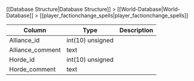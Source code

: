 [[Database Structure|Database Structure]] > [[World-Database|World-Database]] > [[player_factionchange_spells|player_factionchange_spells]]

Column | Type | Description
--- | --- | ---
Alliance_id | int(10) unsigned | 
Alliance_comment | text | 
Horde_id | int(10) unsigned | 
Horde_comment | text | 

